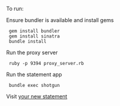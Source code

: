 To run:

Ensure bundler is available and install gems

```
 gem install bundler
 gem install sinatra
 bundle install
```

Run the proxy server

```
 ruby -p 9394 proxy_server.rb
```

Run the statement app 

```
 bundle exec shotgun
```

Visit [your new statement](http://localhost:9393)
